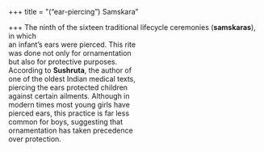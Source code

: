 +++
title = "(“ear-piercing”) Samskara"

+++
The ninth of the sixteen traditional lifecycle ceremonies (**samskaras**), in which  
an infant’s ears were pierced. This rite  
was done not only for ornamentation  
but also for protective purposes.  
According to **Sushruta**, the author of  
one of the oldest Indian medical texts,  
piercing the ears protected children  
against certain ailments. Although in  
modern times most young girls have  
pierced ears, this practice is far less  
common for boys, suggesting that  
ornamentation has taken precedence  
over protection.